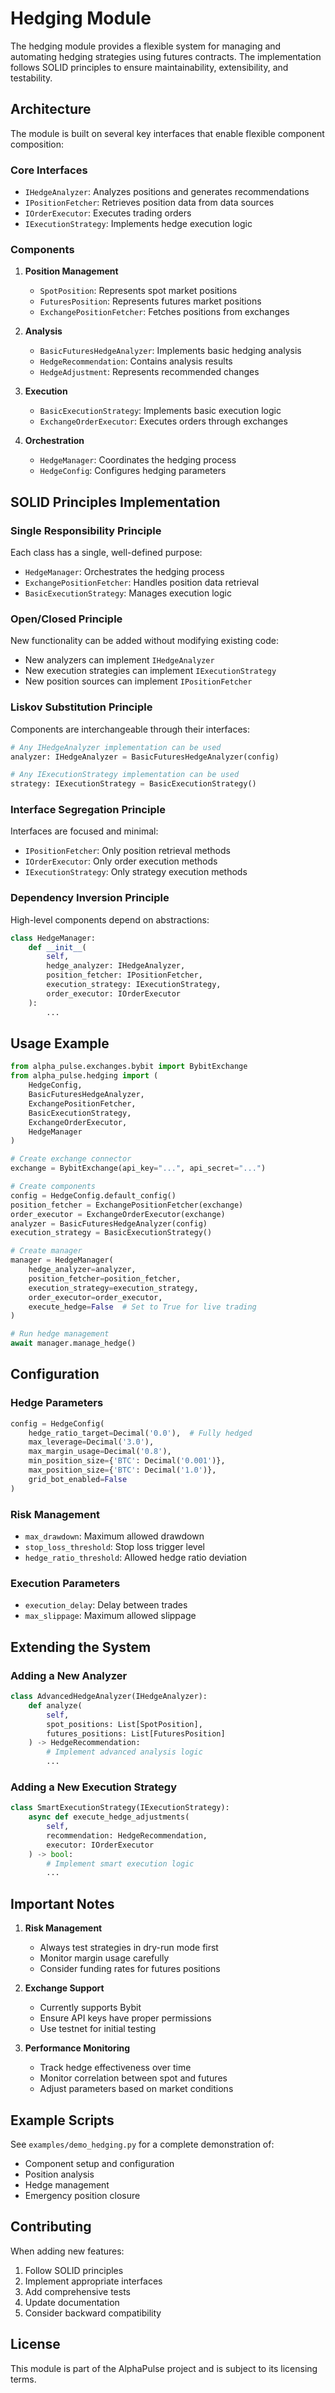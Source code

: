# Hedging Module

The hedging module provides a flexible system for managing and automating hedging strategies using futures contracts. The implementation follows SOLID principles to ensure maintainability, extensibility, and testability.

## Architecture

The module is built on several key interfaces that enable flexible component composition:

### Core Interfaces

- `IHedgeAnalyzer`: Analyzes positions and generates recommendations
- `IPositionFetcher`: Retrieves position data from data sources
- `IOrderExecutor`: Executes trading orders
- `IExecutionStrategy`: Implements hedge execution logic

### Components

1. **Position Management**
   - `SpotPosition`: Represents spot market positions
   - `FuturesPosition`: Represents futures market positions
   - `ExchangePositionFetcher`: Fetches positions from exchanges

2. **Analysis**
   - `BasicFuturesHedgeAnalyzer`: Implements basic hedging analysis
   - `HedgeRecommendation`: Contains analysis results
   - `HedgeAdjustment`: Represents recommended changes

3. **Execution**
   - `BasicExecutionStrategy`: Implements basic execution logic
   - `ExchangeOrderExecutor`: Executes orders through exchanges

4. **Orchestration**
   - `HedgeManager`: Coordinates the hedging process
   - `HedgeConfig`: Configures hedging parameters

## SOLID Principles Implementation

### Single Responsibility Principle
Each class has a single, well-defined purpose:
- `HedgeManager`: Orchestrates the hedging process
- `ExchangePositionFetcher`: Handles position data retrieval
- `BasicExecutionStrategy`: Manages execution logic

### Open/Closed Principle
New functionality can be added without modifying existing code:
- New analyzers can implement `IHedgeAnalyzer`
- New execution strategies can implement `IExecutionStrategy`
- New position sources can implement `IPositionFetcher`

### Liskov Substitution Principle
Components are interchangeable through their interfaces:
```python
# Any IHedgeAnalyzer implementation can be used
analyzer: IHedgeAnalyzer = BasicFuturesHedgeAnalyzer(config)

# Any IExecutionStrategy implementation can be used
strategy: IExecutionStrategy = BasicExecutionStrategy()
```

### Interface Segregation Principle
Interfaces are focused and minimal:
- `IPositionFetcher`: Only position retrieval methods
- `IOrderExecutor`: Only order execution methods
- `IExecutionStrategy`: Only strategy execution methods

### Dependency Inversion Principle
High-level components depend on abstractions:
```python
class HedgeManager:
    def __init__(
        self,
        hedge_analyzer: IHedgeAnalyzer,
        position_fetcher: IPositionFetcher,
        execution_strategy: IExecutionStrategy,
        order_executor: IOrderExecutor
    ):
        ...
```

## Usage Example

```python
from alpha_pulse.exchanges.bybit import BybitExchange
from alpha_pulse.hedging import (
    HedgeConfig,
    BasicFuturesHedgeAnalyzer,
    ExchangePositionFetcher,
    BasicExecutionStrategy,
    ExchangeOrderExecutor,
    HedgeManager
)

# Create exchange connector
exchange = BybitExchange(api_key="...", api_secret="...")

# Create components
config = HedgeConfig.default_config()
position_fetcher = ExchangePositionFetcher(exchange)
order_executor = ExchangeOrderExecutor(exchange)
analyzer = BasicFuturesHedgeAnalyzer(config)
execution_strategy = BasicExecutionStrategy()

# Create manager
manager = HedgeManager(
    hedge_analyzer=analyzer,
    position_fetcher=position_fetcher,
    execution_strategy=execution_strategy,
    order_executor=order_executor,
    execute_hedge=False  # Set to True for live trading
)

# Run hedge management
await manager.manage_hedge()
```

## Configuration

### Hedge Parameters
```python
config = HedgeConfig(
    hedge_ratio_target=Decimal('0.0'),  # Fully hedged
    max_leverage=Decimal('3.0'),
    max_margin_usage=Decimal('0.8'),
    min_position_size={'BTC': Decimal('0.001')},
    max_position_size={'BTC': Decimal('1.0')},
    grid_bot_enabled=False
)
```

### Risk Management
- `max_drawdown`: Maximum allowed drawdown
- `stop_loss_threshold`: Stop loss trigger level
- `hedge_ratio_threshold`: Allowed hedge ratio deviation

### Execution Parameters
- `execution_delay`: Delay between trades
- `max_slippage`: Maximum allowed slippage

## Extending the System

### Adding a New Analyzer
```python
class AdvancedHedgeAnalyzer(IHedgeAnalyzer):
    def analyze(
        self,
        spot_positions: List[SpotPosition],
        futures_positions: List[FuturesPosition]
    ) -> HedgeRecommendation:
        # Implement advanced analysis logic
        ...
```

### Adding a New Execution Strategy
```python
class SmartExecutionStrategy(IExecutionStrategy):
    async def execute_hedge_adjustments(
        self,
        recommendation: HedgeRecommendation,
        executor: IOrderExecutor
    ) -> bool:
        # Implement smart execution logic
        ...
```

## Important Notes

1. **Risk Management**
   - Always test strategies in dry-run mode first
   - Monitor margin usage carefully
   - Consider funding rates for futures positions

2. **Exchange Support**
   - Currently supports Bybit
   - Ensure API keys have proper permissions
   - Use testnet for initial testing

3. **Performance Monitoring**
   - Track hedge effectiveness over time
   - Monitor correlation between spot and futures
   - Adjust parameters based on market conditions

## Example Scripts

See `examples/demo_hedging.py` for a complete demonstration of:
- Component setup and configuration
- Position analysis
- Hedge management
- Emergency position closure

## Contributing

When adding new features:
1. Follow SOLID principles
2. Implement appropriate interfaces
3. Add comprehensive tests
4. Update documentation
5. Consider backward compatibility

## License

This module is part of the AlphaPulse project and is subject to its licensing terms.